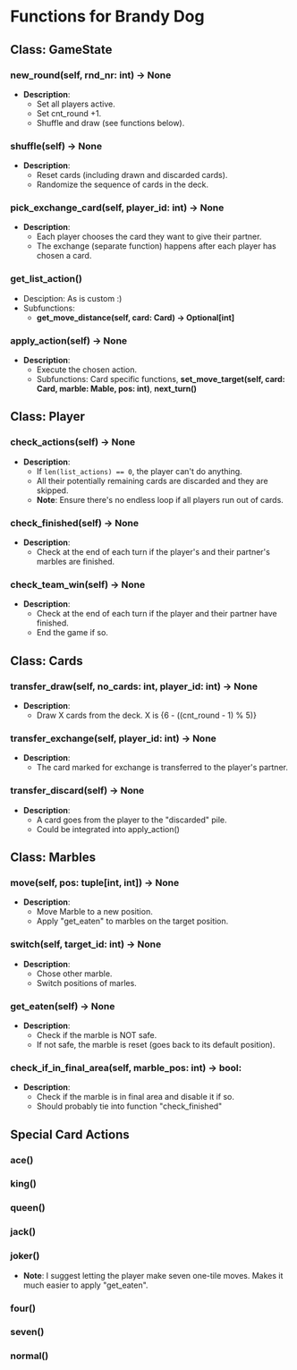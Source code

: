 # Functions for Brandy Dog

## Class: GameState

### new_round(self, rnd_nr: int) -> None
- **Description**: 
  - Set all players active. 
  - Set cnt_round +1.
  - Shuffle and draw (see functions below).


### shuffle(self) -> None
- **Description**: 
  - Reset cards (including drawn and discarded cards).
  - Randomize the sequence of cards in the deck.

### pick_exchange_card(self, player_id: int) -> None
- **Description**: 
  - Each player chooses the card they want to give their partner.
  - The exchange (separate function) happens after each player has chosen a card.

### get_list_action()
- Desciption: As is custom :)
- Subfunctions:
  - **get_move_distance(self, card: Card) -> Optional[int]**

### apply_action(self) -> None
- **Description**: 
  - Execute the chosen action.
  - Subfunctions: Card specific functions, **set_move_target(self, card: Card, marble: Mable, pos: int)**, **next_turn()**

## Class: Player

### check_actions(self) -> None
- **Description**: 
  - If `len(list_actions) == 0`, the player can't do anything.
  - All their potentially remaining cards are discarded and they are skipped.
  - **Note**: Ensure there's no endless loop if all players run out of cards.


### check_finished(self) -> None
- **Description**: 
  - Check at the end of each turn if the player's and their partner's marbles are finished.

### check_team_win(self) -> None
- **Description**: 
  - Check at the end of each turn if the player and their partner have finished.
  - End the game if so.

## Class: Cards

### transfer_draw(self, no_cards: int, player_id: int) -> None
- **Description**: 
  - Draw X cards from the deck. X is {6 - ((cnt_round - 1) % 5)}

### transfer_exchange(self, player_id: int) -> None
- **Description**: 
  - The card marked for exchange is transferred to the player's partner.

### transfer_discard(self) -> None
- **Description**: 
  - A card goes from the player to the "discarded" pile.
  - Could be integrated into apply_action()

## Class: Marbles

### move(self, pos: tuple[int, int]) -> None
- **Description**: 
  - Move Marble to a new position.
  - Apply "get_eaten" to marbles on the target position.

### switch(self, target_id: int) -> None
- **Description**: 
  - Chose other marble.
  - Switch positions of marles.

### get_eaten(self) -> None
- **Description**: 
  - Check if the marble is NOT safe.
  - If not safe, the marble is reset (goes back to its default position).

### check_if_in_final_area(self, marble_pos: int) -> bool:
- **Description**: 
  - Check if the marble is in final area and disable it if so.
  - Should probably tie into function "check_finished"

## Special Card Actions

### ace()
### king()
### queen()
### jack()
### joker()
  - **Note**: I suggest letting the player make seven one-tile moves. Makes it much easier to apply "get_eaten".
### four()
### seven()
### normal()
